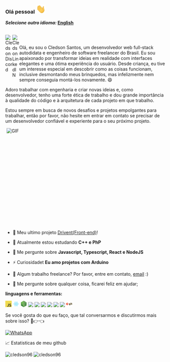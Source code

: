### Olá pessoal  <img src="https://github.com/ABSphreak/ABSphreak/blob/master/gifs/Hi.gif" width="30">   

**_Selecione outro idioma:_ [English](https://github.com/Cledson96/Cledson96/blob/main/README.md)**
##

<a href="https://discord.gg/Rt9pCwgM">
  <img align="left" alt="Cledson Discord" width="22px" src="https://raw.githubusercontent.com/peterthehan/peterthehan/master/assets/discord.svg" />
</a>

<a href="www.linkedin.com/in/cledson-santos">
  <img align="left" alt="Cledson LinkedIN" width="22px" src="https://raw.githubusercontent.com/peterthehan/peterthehan/master/assets/linkedin.svg" />
</a>

<br />

Olá, eu sou o Cledson Santos, um desenvolvedor web full-stack autodidata e engenheiro de software freelancer do Brasil. Eu sou apaixonado por transformar ideias em realidade com interfaces elegantes e uma ótima experiência do usuário. Desde criança, eu tive um interesse especial em descobrir como as coisas funcionam, inclusive desmontando meus brinquedos, mas infelizmente nem sempre conseguia montá-los novamente. :smile: 

Adoro trabalhar com engenharia e criar novas ideias e, como desenvolvedor, tenho uma forte ética de trabalho e dou grande importância à qualidade do código e à arquitetura de cada projeto em que trabalho.

Estou sempre em busca de novos desafios e projetos empolgantes para trabalhar, então por favor, não hesite em entrar em contato se precisar de um desenvolvedor confiável e experiente para o seu próximo projeto.


  <img align="right" alt="GIF" src="https://becode.com.br/wp-content/uploads/2017/05/Come%C3%A7ar-com-Java.gif" width="500" height="320" />
  
  - 🔭 Meu ultimo projeto [Drivent(Front-end)](https://github.com/Grupo-Debs-C/drivent-frontend)!

- 🌱 Atualmente estou estudando **C++ e PhP**

- 💬  Me pergunte sobre **Javascript, Typescript, React e NodeJS**

- ⚡ Curiosidadet **Eu amo projetos com Arduino**

- 💼 Algum trabalho freelance? Por favor, entre em contato, [email](mailto:cledson1996@gmail.com) :)
- 💬 Me pergunte sobre qualquer coisa, ficarei feliz em ajudar;

**linguagens e ferramentas:**  

<code><img height="20" src="https://raw.githubusercontent.com/github/explore/80688e429a7d4ef2fca1e82350fe8e3517d3494d/topics/javascript/javascript.png"></code>
<code><img height="20" src="https://raw.githubusercontent.com/github/explore/80688e429a7d4ef2fca1e82350fe8e3517d3494d/topics/react/react.png"></code>
<code><img height="20" src="https://raw.githubusercontent.com/github/explore/80688e429a7d4ef2fca1e82350fe8e3517d3494d/topics/nodejs/nodejs.png"></code>
<code><img height="20" src="https://cdn.jsdelivr.net/gh/devicons/devicon/icons/typescript/typescript-original.svg"></code>
<code><img height="20" src="https://cdn.jsdelivr.net/gh/devicons/devicon/icons/postgresql/postgresql-original.svg"></code>
<code><img height="20" src="https://cdn.jsdelivr.net/gh/devicons/devicon/icons/mongodb/mongodb-original.svg"></code>
<code><img height="20" src="https://cdn.jsdelivr.net/gh/devicons/devicon/icons/bootstrap/bootstrap-plain.svg"></code>
<code><img height="20" src="https://cdn.jsdelivr.net/gh/devicons/devicon/icons/html5/html5-original.svg"></code>
<code><img height="20" src="https://cdn.jsdelivr.net/gh/devicons/devicon/icons/css3/css3-original.svg"></code>
<code><img height="20" src="https://raw.githubusercontent.com/github/explore/80688e429a7d4ef2fca1e82350fe8e3517d3494d/topics/git/git.png"></code>


Se você gosta do que eu faço, que tal conversarmos e discutirmos mais sobre isso? 🥺👉👈

<a href="https://wa.me/41997975542" target="_blank"><img src="https://pousadabomsono.files.wordpress.com/2021/12/whatsapp-logo-png-sem-fundo-transparente.png" alt="WhatsApp" width="50" ></a>






📈 Estatisticas de meu github

<p >
  <img src="https://github-readme-stats.vercel.app/api?username=cledson96&show_icons=true&theme=gotham" alt="cledson96" height="165" />
  <img src="https://github-readme-stats.vercel.app/api/top-langs/?username=cledson96&layout=compact&theme=gotham" alt="cledson96" height="165" />
</p>







